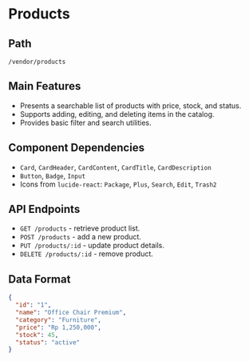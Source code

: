 # Products

## Path
`/vendor/products`

## Main Features
- Presents a searchable list of products with price, stock, and status.
- Supports adding, editing, and deleting items in the catalog.
- Provides basic filter and search utilities.

## Component Dependencies
- `Card`, `CardHeader`, `CardContent`, `CardTitle`, `CardDescription`
- `Button`, `Badge`, `Input`
- Icons from `lucide-react`: `Package`, `Plus`, `Search`, `Edit`, `Trash2`

## API Endpoints
- `GET /products` - retrieve product list.
- `POST /products` - add a new product.
- `PUT /products/:id` - update product details.
- `DELETE /products/:id` - remove product.

## Data Format
```json
{
  "id": "1",
  "name": "Office Chair Premium",
  "category": "Furniture",
  "price": "Rp 1,250,000",
  "stock": 45,
  "status": "active"
}
```
